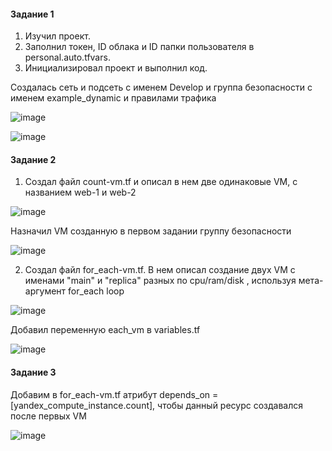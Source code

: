 #### Задание 1

1. Изучил проект.
2. Заполнил токен, ID облака и ID папки пользователя в personal.auto.tfvars.
3. Инициализировал проект и выполнил код.

Создалась сеть и подсеть с именем Develop и группа безопасности с именем example_dynamic и правилами трафика

![image](https://github.com/inyushov/devops-netology/assets/127683348/17396013-bb18-45bb-86ec-a261ba488c19)

![image](https://github.com/inyushov/devops-netology/assets/127683348/e11e9233-c39d-4393-a493-360fa13ccf97)

#### Задание 2

1. Создал файл count-vm.tf и описал в нем две одинаковые VM, с названием web-1 и web-2

![image](https://github.com/inyushov/devops-netology/assets/127683348/9201ac9c-e3ef-4b46-8c0e-b43d963088d2)

Назначил VM созданную в первом задании группу безопасности

![image](https://github.com/inyushov/devops-netology/assets/127683348/5d6062b9-386b-4d40-834b-e9844c350a4b)

2. Создал файл for_each-vm.tf. В нем описал создание двух VM с именами "main" и "replica" разных по cpu/ram/disk , используя мета-аргумент for_each loop

![image](https://github.com/inyushov/devops-netology/assets/127683348/e2c3d267-8208-4fbf-8f89-9975a91c2180)

Добавил переменную each_vm в variables.tf

![image](https://github.com/inyushov/devops-netology/assets/127683348/feb47041-2cfc-4002-aa46-d34aadc57140)

#### Задание 3

Добавим в for_each-vm.tf атрибут depends_on = [yandex_compute_instance.count], чтобы данный ресурс создавался после первых VM

![image](https://github.com/inyushov/devops-netology/assets/127683348/088a339f-32a5-4ede-a51e-9a6758712f4a)



